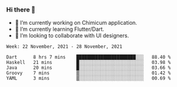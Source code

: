 ### Hi there 👋

<!--
**devcat37/devcat37** is a ✨ _special_ ✨ repository because its `README.md` (this file) appears on your GitHub profile.-->


- 🔭 I’m currently working on Chimicum application.
- 🌱 I’m currently learning Flutter/Dart.
- 👯 I’m looking to collaborate with UI designers.
<!-- - 🤔 I’m looking for help with ... -->

<!--START_SECTION:waka-->
```text
Week: 22 November, 2021 - 28 November, 2021

Dart      8 hrs 7 mins    ██████████████████████░░░   88.40 % 
Haskell   21 mins         █░░░░░░░░░░░░░░░░░░░░░░░░   03.98 % 
Java      20 mins         █░░░░░░░░░░░░░░░░░░░░░░░░   03.66 % 
Groovy    7 mins          ▒░░░░░░░░░░░░░░░░░░░░░░░░   01.42 % 
YAML      3 mins          ▒░░░░░░░░░░░░░░░░░░░░░░░░   00.69 % 
```
<!--END_SECTION:waka-->

